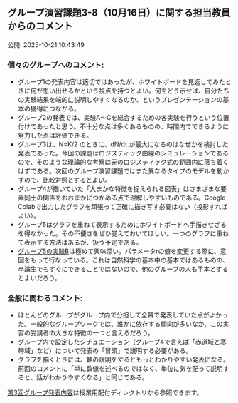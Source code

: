 ## グループ演習課題3-8（10月16日）に関する担当教員からのコメント

公開: 2025-10-21 10:43:49



### **個々のグループへのコメント:**

- グループ1の発表内容は適切ではあったが、ホワイトボードを見返してみたときに何が思い出せるかという視点を持つとよい。何をどう示せば、自分たちの実験結果を端的に説明しやすくなるのか、というプレゼンテーションの基本の獲得につながる。
- グループ2の発表では、実験A〜Cを総合するための各実験を行うという位置付けであったと思う。不十分な点は多くあるものの、時間内でできるように努力した点は評価できる。
- グループ3は、N=K/2 のときに、dN/dt が最大になるのはなぜかを検討した発表であった。今回の課題はロジスティック曲線のシミュレーションであるので、そのような理論的な考察は元のロジスティック式の範囲内に落ち着くはずである。次回のグループ演習課題ではまた異なるタイプのモデルを動かすので、比較対照とするとよい。
- グループ4が描いていた「大まかな特徴を捉えられる図表」はさまざまな要素同士の関係をおおまかにつかめる点で理解しやすいものである。Google Colabで出力したグラフを頑張って正確に描き写す必要はない（投影すればよい）。
- グループ5はグラフを重ねて表示するためにホワイトボードへ手描きせざるを得なかった。その不便さをぜひ覚えておいてほしい。一つのグラフに重ねて表示する方法はあるが、扱う予定である。
- [グループ5の実験B](https://drive.google.com/file/d/1p1Kkne8vaQTs-ZR-vY_XQJKoCBJ7Z9Gd/view?usp=sharing)は極めて興味深い。パラメータrの値を変更する際に、意図をもって行なっている。これは自然科学の基本中の基本ではあるものの、卒論生でもすぐにできることではないので、他のグループの人も手本とするとよいだろう。

### **全般に関わるコメント:**

- ほとんどのグループがグループ内で分担して全員で発表していた点がよかった。一般的なグループワークでは、誰かに依存する傾向が多いなか、この実習の受講者の大きな特徴の一つと言えるだろう。
- グループ内で設定したシチュエーション（グループ4で言えば「赤道域と寒帯域」など）について発表の「冒頭」で説明する必要がある。
- グラフを描くときには、軸の説明をするともっとわかりやすい発表になる。前回のコメントに「単に数値を述べるのではなく、単位に気を配って説明すると、話がわかりやすくなる」と同じである。

[第3回グループ発表内容](https://drive.google.com/drive/folders/16CBepNTsD0XkcRMVAzG-Huw1j0UdRdqP?usp=sharing)は授業用配付ディレクトリから参照できます。
